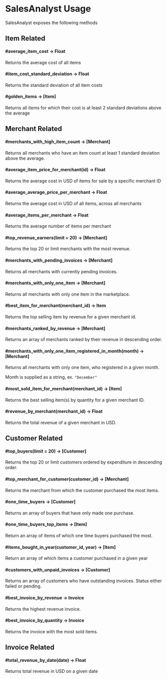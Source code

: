 # SalesAnalyst Usage

SalesAnalyst exposes the following methods

## Item Related

#### #average_item_cost &#8594; Float
  Returns the average cost of all items

#### #item_cost_standard_deviation &#8594; Float
  Returns the standard deviation of all item costs

#### #golden_items &#8594; [Item]
  Returns all items for which their cost is at least 2 standard deviations above the average

## Merchant Related

#### #merchants_with_high_item_count &#8594; [Merchant]
  Returns all merchants who have an item count at least 1 standard deviation above the average.

#### #average_item_price_for_merchant(id) &#8594; Float
  Returns the average cost in USD of items for sale by a specific merchant ID

#### #average_average_price_per_merchant &#8594; Float
  Returns the average cost in USD of all items, across all merchants

#### #average_items_per_merchant &#8594; Float
  Returns the average number of items per merchant

#### #top_revenue_earners(limit = 20) &#8594; [Merchant]
  Returns the top 20 or limit merchants with the most revenue.

#### #merchants_with_pending_invoices &#8594; [Merchant]
  Returns all merchants with currently pending invoices.

#### #merchants_with_only_one_item &#8594; [Merchant]
  Returns all merchants with only one item in the marketplace.

#### #best_item_for_merchant(merchant_id) &#8594; Item
  Returns the top selling item by revenue for a given merchant id.

#### #merchants_ranked_by_revenue &#8594; [Merchant]
  Returns an array of merchants ranked by their revenue in descending order.

#### #merchants_with_only_one_item_registered_in_month(month) &#8594; [Merchant]
  Returns all merchants with only one item, who registered in a given month.

  Month is supplied as a string, ex. `"December"`

#### #most_sold_item_for_merchant(merchant_id) &#8594; [Item]
  Returns the best selling item(s) by quantity for a given merchant ID.

#### #revenue_by_merchant(merchant_id) &#8594; Float
  Returns the total revenue of a given merchant in USD.

## Customer Related

#### #top_buyers(limit = 20) &#8594; [Customer]
  Returns the top 20 or limit customers ordered by expenditure in descending order.

#### #top_merchant_for_customer(customer_id) &#8594; [Merchant]
  Returns the merchant from which the customer purchased the most items.

#### #one_time_buyers &#8594; [Customer]
  Returns an array of buyers that have only made one purchase.

#### #one_time_buyers_top_items &#8594; [Item]
  Return an array of items of which one time buyers purchased the most.

#### #items_bought_in_year(customer_id, year) &#8594; [Item]
  Return an array of which items a customer purchased in a given year

#### #customers_with_unpaid_invoices &#8594; [Customer]
  Returns an array of customers who have outstanding invoices. Status either failed or pending.

#### #best_invoice_by_revenue &#8594; Invoice
  Returns the highest revenue invoice.

#### #best_invoice_by_quantity &#8594; Invoice
  Returns the invoice with the most sold items.

## Invoice Related

#### #total_revenue_by_date(date) &#8594; Float
  Returns total revenue in USD on a given date